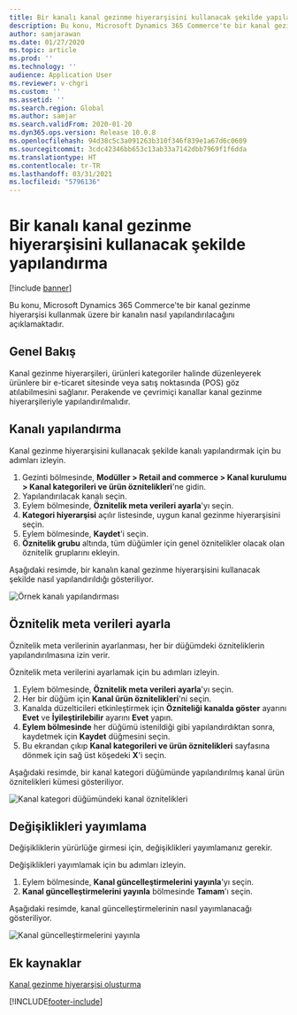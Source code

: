 ```yaml
---
title: Bir kanalı kanal gezinme hiyerarşisini kullanacak şekilde yapılandırma
description: Bu konu, Microsoft Dynamics 365 Commerce'te bir kanal gezinme hiyerarşisi kullanmak üzere bir kanalın nasıl yapılandırılacağını açıklamaktadır.
author: samjarawan
ms.date: 01/27/2020
ms.topic: article
ms.prod: ''
ms.technology: ''
audience: Application User
ms.reviewer: v-chgri
ms.custom: ''
ms.assetid: ''
ms.search.region: Global
ms.author: samjar
ms.search.validFrom: 2020-01-20
ms.dyn365.ops.version: Release 10.0.8
ms.openlocfilehash: 94d38c5c3a091263b310f346f839e1a67d6c0609
ms.sourcegitcommit: 3cdc42346bb653c13ab33a7142dbb7969f1f6dda
ms.translationtype: HT
ms.contentlocale: tr-TR
ms.lasthandoff: 03/31/2021
ms.locfileid: "5796136"
---
```

# <a name="configure-a-channel-to-use-a-channel-navigation-hierarchy"></a>Bir kanalı kanal gezinme hiyerarşisini kullanacak şekilde yapılandırma


[!include [banner](includes/banner.md)]

Bu konu, Microsoft Dynamics 365 Commerce'te bir kanal gezinme hiyerarşisi kullanmak üzere bir kanalın nasıl yapılandırılacağını açıklamaktadır.

## <a name="overview"></a>Genel Bakış

Kanal gezinme hiyerarşileri, ürünleri kategoriler halinde düzenleyerek ürünlere bir e-ticaret sitesinde veya satış noktasında (POS) göz atılabilmesini sağlanır. Perakende ve çevrimiçi kanallar kanal gezinme hiyerarşileriyle yapılandırılmalıdır.

## <a name="configure-the-channel"></a>Kanalı yapılandırma

Kanal gezinme hiyerarşisini kullanacak şekilde kanalı yapılandırmak için bu adımları izleyin.

1. Gezinti bölmesinde, **Modüller \> Retail and commerce \> Kanal kurulumu \> Kanal kategorileri ve ürün öznitelikleri**'ne gidin.
1. Yapılandırılacak kanalı seçin.
1. Eylem bölmesinde, **Öznitelik meta verileri ayarla**'yı seçin.
1. **Kategori hiyerarşisi** açılır listesinde, uygun kanal gezinme hiyerarşisini seçin.
1. Eylem bölmesinde, **Kaydet**'i seçin.
1. **Öznitelik grubu** altında, tüm düğümler için genel öznitelikler olacak olan öznitelik gruplarını ekleyin.

Aşağıdaki resimde, bir kanalın kanal gezinme hiyerarşisini kullanacak şekilde nasıl yapılandırıldığı gösteriliyor.

![Örnek kanalı yapılandırması](media/configure-channel-hierarchy-1.png)

## <a name="set-attribute-metadata"></a>Öznitelik meta verileri ayarla

Öznitelik meta verilerinin ayarlanması, her bir düğümdeki özniteliklerin yapılandırılmasına izin verir.

Öznitelik meta verilerini ayarlamak için bu adımları izleyin.

1. Eylem bölmesinde, **Öznitelik meta verileri ayarla**'yı seçin.
1. Her bir düğüm için **Kanal ürün öznitelikleri**'ni seçin.
1. Kanalda düzelticileri etkinleştirmek için **Özniteliği kanalda göster** ayarını **Evet** ve **İyileştirilebilir** ayarını **Evet** yapın.
1. **Eylem bölmesinde** her düğümü istenildiği gibi yapılandırdıktan sonra, kaydetmek için **Kaydet** düğmesini seçin.
1. Bu ekrandan çıkıp **Kanal kategorileri ve ürün öznitelikleri** sayfasına dönmek için sağ üst köşedeki **X**'i seçin.

Aşağıdaki resimde, bir kanal kategori düğümünde yapılandırılmış kanal ürün öznitelikleri kümesi gösteriliyor.

![Kanal kategori düğümündeki kanal öznitelikleri](media/configure-channel-hierarchy-2.png)

## <a name="publish-changes"></a>Değişiklikleri yayımlama

Değişikliklerin yürürlüğe girmesi için, değişiklikleri yayımlamanız gerekir.

Değişiklikleri yayımlamak için bu adımları izleyin.

1. Eylem bölmesinde, **Kanal güncelleştirmelerini yayınla**'yı seçin.
1. **Kanal güncelleştirmelerini yayınla** bölmesinde **Tamam**'ı seçin.

Aşağıdaki resimde, kanal güncelleştirmelerinin nasıl yayımlanacağı gösteriliyor.

![Kanal güncelleştirmelerini yayınla](media/configure-channel-hierarchy-3.png)

## <a name="additional-resources"></a>Ek kaynaklar

[Kanal gezinme hiyerarşisi oluşturma](create-channel-hierarchy.md)




[!INCLUDE[footer-include](../includes/footer-banner.md)]